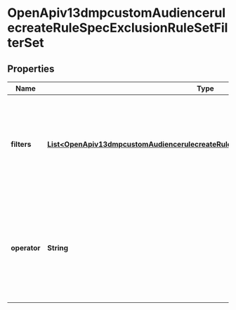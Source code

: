 # OpenApiv13dmpcustomAudiencerulecreateRuleSpecExclusionRuleSetFilterSet

## Properties
Name | Type | Description | Notes
------------ | ------------- | ------------- | -------------
**filters** | [**List&lt;OpenApiv13dmpcustomAudiencerulecreateRuleSpecExclusionRuleSetFilterSetFilters&gt;**](OpenApiv13dmpcustomAudiencerulecreateRuleSpecExclusionRuleSetFilterSetFilters.md) | Required when exclusion_rule_set is passed. An array of filters on previous audience actions and optionally also on URL keywords or parameters. Max size: 1. |[required]  
**operator** | **String** | Required when exclusion_rule_set is passed. Operator between filters in the filters object array. Enum value: OR. Within each exclusion rule, you can only specify one object in filters. |[required]  

